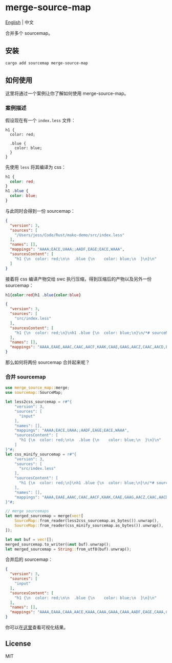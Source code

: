# merge-source-map

[English](./README.md) | 中文

合并多个 sourcemap。

## 安装

```bash
cargo add sourcemap merge-source-map
```

## 如何使用

这里将通过一个案例让你了解如何使用 merge-source-map。

### 案例描述

假设现在有一个 `index.less` 文件：

```less
h1 {
  color: red;

  .blue {
    color: blue;
  }
}
```

先使用 `less` 将其编译为 css：

```css
h1 {
  color: red;
}
h1 .blue {
  color: blue;
}
```

与此同时会得到一份 sourcemap：

```json
{
  "version": 3,
  "sources": [
    "/Users/jess/Code/Rust/mako-demo/src/index.less"
  ],
  "names": [],
  "mappings": "AAAA;EACE,UAAA;;AADF,EAGE;EACE,WAAA",
  "sourcesContent": [
    "h1 {\n  color: red;\n\n  .blue {\n    color: blue;\n  }\n}\n"
  ]
}

```

接着将 css 编译产物交给 swc 执行压缩，得到压缩后的产物以及另外一份 sourcemap：

```css
h1{color:red}h1 .blue{color:blue}
```

```json
{
  "version": 3,
  "sources": [
    "src/index.less"
  ],
  "sourcesContent": [
    "h1 {\n  color: red;\n}\nh1 .blue {\n  color: blue;\n}\n/*# sourceMappingURL=data:application/json;base64,eyJ2ZXJzaW9uIjozLCJzb3VyY2VzIjpbIi9Vc2Vycy9qZXNzL0NvZGUvUnVzdC9tYWtvLWRlbW8vc3JjL2luZGV4Lmxlc3MiXSwibmFtZXMiOltdLCJtYXBwaW5ncyI6IkFBQUE7RUFDRSxVQUFBOztBQURGLEVBR0U7RUFDRSxXQUFBIn0= */"
  ],
  "names": [],
  "mappings": "AAAA,EAAE,AAAC,CAAC,AACF,KAAK,CAAE,GAAG,AACZ,CAAC,AACD,EAAE,CAAC,CAAC,IAAI,AAAC,CAAC,AACR,KAAK,CAAE,IAAI,AACb,CAAC"
}

```

那么如何将两份 sourcemap 合并起来呢？

### 合并 sourcemap

```rs
use merge_source_map::merge;
use sourcemap::SourceMap;

let less2css_sourcemap = r#"{
    "version": 3,
    "sources": [
      "input"
    ],
    "names": [],
    "mappings": "AAAA;EACE,UAAA;;AADF,EAGE;EACE,WAAA",
    "sourcesContent": [
      "h1 {\n  color: red;\n\n  .blue {\n    color: blue;\n  }\n}\n"
    ]
}"#;
let css_minify_sourcemap = r#"{
    "version": 3,
    "sources": [
      "src/index.less"
    ],
    "sourcesContent": [
      "h1 {\n  color: red;\n}\nh1 .blue {\n  color: blue;\n}\n/*# sourceMappingURL=data:application/json;base64,eyJ2ZXJzaW9uIjozLCJzb3VyY2VzIjpbIi9Vc2Vycy9qZXNzL0NvZGUvUnVzdC9tYWtvLWRlbW8vc3JjL2luZGV4Lmxlc3MiXSwibmFtZXMiOltdLCJtYXBwaW5ncyI6IkFBQUE7RUFDRSxVQUFBOztBQURGLEVBR0U7RUFDRSxXQUFBIn0= */"
    ],
    "names": [],
    "mappings": "AAAA,EAAE,AAAC,CAAC,AACF,KAAK,CAAE,GAAG,AACZ,CAAC,AACD,EAAE,CAAC,CAAC,IAAI,AAAC,CAAC,AACR,KAAK,CAAE,IAAI,AACb,CAAC"
}"#;

// merge sourcemaps
let merged_sourcemap = merge(vec![
    SourceMap::from_reader(less2css_sourcemap.as_bytes()).unwrap(),
    SourceMap::from_reader(css_minify_sourcemap.as_bytes()).unwrap(),
]);

let mut buf = vec![];
merged_sourcemap.to_writer(&mut buf).unwrap();
let merged_sourcemap = String::from_utf8(buf).unwrap();
```

合并后的 sourcemap：

```json
{
  "version": 3,
  "sources": [
    "input"
  ],
  "sourcesContent": [
    "h1 {\n  color: red;\n\n  .blue {\n    color: blue;\n  }\n}\n"
  ],
  "names": [],
  "mappings": "AAAA,EAAA,CAAA,AACE,KAAA,CAAA,GAAA,CAAA,AADF,EAGE,CAAA,CAAA,IAAA,CAAA,AACE,KAAA,CAAA,IAAA,CAAA"
}
```

你可以在[这里](https://evanw.github.io/source-map-visualization/#NzAAaDF7Y29sb3I6cmVkfWgxIC5ibHVle2NvbG9yOmJsdWV9Ci8qIyBzb3VyY2VNYXBwaW5nVVJMPWluZGV4LmNzcy5tYXAqLzI3MgB7CiAgInZlcnNpb24iOiAzLAogICJzb3VyY2VzIjogWwogICAgImlucHV0IgogIF0sCiAgInNvdXJjZXNDb250ZW50IjogWwogICAgImgxIHtcbiAgY29sb3I6IHJlZDtcblxuICAuYmx1ZSB7XG4gICAgY29sb3I6IGJsdWU7XG4gIH1cbn1cbiIKICBdLAogICJuYW1lcyI6IFtdLAogICJtYXBwaW5ncyI6ICJBQUFBLEVBQUEsQ0FBQSxBQUNFLEtBQUEsQ0FBQSxHQUFBLENBQUEsQUFERixFQUdFLENBQUEsQ0FBQSxJQUFBLENBQUEsQUFDRSxLQUFBLENBQUEsSUFBQSxDQUFBIgp9Cg==)查看可视化结果。

## License

MIT
